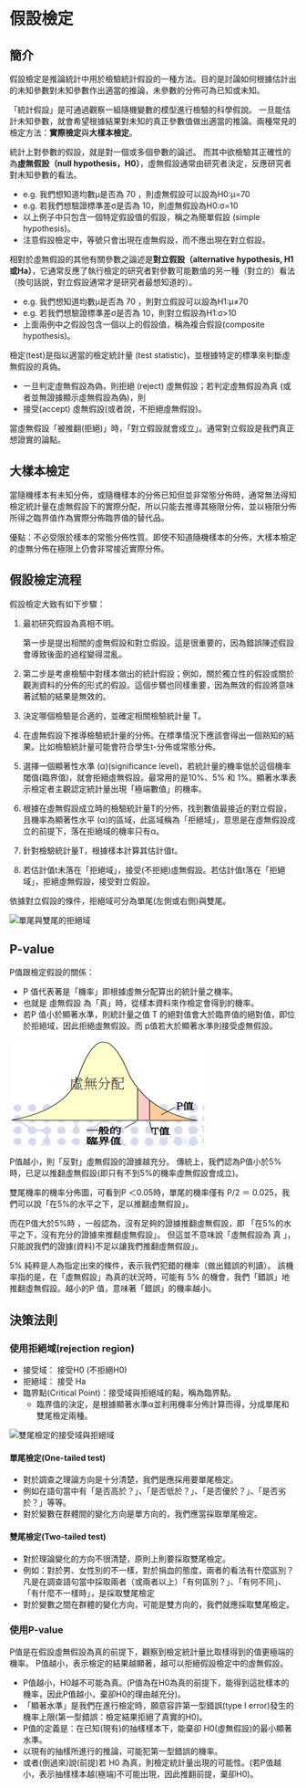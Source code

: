 # 假設檢定

## 簡介

假設檢定是推論統計中用於檢驗統計假設的一種方法。目的是討論如何根據估計出的未知參數對未知參數作出適當的推論，未參數的分佈可為已知或未知。

「統計假設」是可通過觀察一組隨機變數的模型進行檢驗的科學假說。 一旦能估計未知參數，就會希望根據結果對未知的真正參數值做出適當的推論。兩種常見的檢定方法：**實際檢定**與**大樣本檢定**。

統計上對參數的假設，就是對一個或多個參數的論述。 而其中欲檢驗其正確性的為**虛無假設（null hypothesis，H0）**，虛無假設通常由研究者決定，反應研究者對未知參數的看法。

* e.g. 我們想知道均數μ是否為 70 ，則虛無假設可以設為H0:μ=70
* e.g. 若我們想驗證標準差σ是否為 10，則虛無假設為H0:σ=10
* 以上例子中只包含一個特定假設值的假設，稱之為簡單假設 (simple hypothesis)。
* 注意假設檢定中，等號只會出現在虛無假設，而不應出現在對立假設。

相對於虛無假設的其他有關參數之論述是**對立假設（alternative hypothesis, H1或Ha）**，它通常反應了執行檢定的研究者對參數可能數值的另一種（對立的）看法（換句話說，對立假設通常才是研究者最想知道的）。

* e.g. 我們想知道均數μ是否為 70 ，則對立假設可以設為H1:μ≠70
* e.g. 若我們想驗證標準差σ是否為 10，則對立假設為H1:σ>10
* 上面兩例中之假設包含一個以上的假設值，稱為複合假設(composite hypothesis)。

檢定(test)是指以適當的檢定統計量 (test statistic)，並根據特定的標準來判斷虛無假設的真偽。

* 一旦判定虛無假設為偽，則拒絕 (reject) 虛無假設；若判定虛無假設為真 (或者並無證據顯示虛無假設為偽)，則
* 接受(accept) 虛無假設(或者說，不拒絕虛無假設)。

當虛無假設「被推翻(拒絕)」時，「對立假設就會成立」。通常對立假設是我們真正想證實的論點。

## 大樣本檢定

當隨機樣本有未知分佈，或隨機樣本的分佈已知但並非常態分佈時，通常無法得知檢定統計量在虛無假設下的實際分配，所以只能去推導其極限分佈，並以極限分佈所得之臨界值作為實際分佈臨界值的替代品。

優點：不必受限於樣本的常態分佈性質。即使不知道隨機樣本的分佈，大樣本檢定的虛無分佈在極限上仍會非常接近實際分佈。

## 假設檢定流程

假設檢定大致有如下步驟：

1.  最初研究假設為真相不明。

    第一步是提出相關的虛無假設和對立假設。這是很重要的，因為錯誤陳述假設會導致後面的過程變得混亂。
2. 第二步是考慮檢驗中對樣本做出的統計假設；例如，關於獨立性的假設或關於觀測資料的分佈的形式的假設。這個步驟也同樣重要，因為無效的假設將意味著試驗的結果是無效的。
3. 決定哪個檢驗是合適的，並確定相關檢驗統計量 T。
4. 在虛無假設下推導檢驗統計量的分佈。在標準情況下應該會得出一個熟知的結果。比如檢驗統計量可能會符合學生t-分佈或常態分佈。
5. 選擇一個顯著性水準 (α)(significance level)，若統計量的機率低於這個機率閾值(臨界值)，就會拒絕虛無假設。最常用的是10%、5% 和 1%。顯著水準表示檢定者主觀認定統計量出現「極端數值」的機率。
6. 根據在虛無假設成立時的檢驗統計量T的分佈，找到數值最接近的對立假設，且機率為顯著性水平 (α)的區域，此區域稱為「拒絕域」，意思是在虛無假設成立的前提下，落在拒絕域的機率只有α。
7. 針對檢驗統計量T，根據樣本計算其估計值t。
8. 若估計值t未落在「拒絕域」，接受(不拒絕)虛無假設。若估計值t落在「拒絕域」，拒絕虛無假設，接受對立假設。

依據對立假設的條件，拒絕域可分為單尾(左側或右側)與雙尾。

![單尾與雙尾的拒絕域](../.gitbook/assets/hypothesis\_regect\_region.jpg)

## P-value

P值跟檢定假設的關係：

* P 值代表著是「機率」即根據虛無分配算出的統計量之機率。
* 也就是  虛無假設  為「真」時，從樣本資料來作檢定會得到的機率。
* 若P 值小於顯著水準，則統計量之值 T 的絕對值會大於臨界值的絕對值，即位於拒絕域，因此拒絕虛無假設。而 p值若大於顯著水準則接受虛無假設。

![虛無分佈與P值](../.gitbook/assets/p-value-min.png)

P值越小，則「反對」虛無假設的證據越充分。 傳統上，我們認為P值小於5%時，已足以推翻虛無假設(即只有不到5%的機率虛無假設會成立)。

雙尾機率的機率分佈圖，可看到P ＜0.05時，單尾的機率僅有 P/2 ＝ 0.025，我們可以說「在5%的水平之下，足以推翻虛無假設」。

而在P值大於5%時 ，一般認為，沒有足夠的證據推翻虛無假設，即 「在5%的水平之下，沒有充分的證據來推翻虛無假設」。 但這並不意味說「虛無假設為 真 」，只能說我們的證據(資料)不足以讓我們推翻虛無假設」。

5% 純粹是人為指定出來的條件，表示我們犯錯的機率（做出錯誤的判讀）。 該機率指的是，在「虛無假設」為真的狀況時，可能有 5% 的機會，我們「錯誤」地 推翻虛無假設。越小的P 值，意味著「錯誤」的機率越小。

## 決策法則

### 使用拒絕域(rejection region)

* 接受域： 接受H0  (不拒絕H0)&#x20;
* 拒絕域： 接受 Ha
* 臨界點(Critical Point)：接受域與拒絕域的點，稱為臨界點。
  * 臨界值的決定，是根據顯著水準α並利用機率分佈計算而得，分成單尾和雙尾檢定兩種。

![雙尾檢定的接受域與拒絕域](../.gitbook/assets/reject\_region-min.png)

#### 單尾檢定(One-tailed test)

* 對於調查之理論方向是十分清楚，我們是應採用要單尾檢定。
* 例如在語句當中有「是否高於？」、「是否低於？」、「是否優於？」、「是否劣於？」等等。
* 對於變數在群體間的變化方向是單方向的，我們應當採取單尾檢定。

#### 雙尾檢定(Two-tailed test)

* 對於理論變化的方向不很清楚，原則上則要採取雙尾檢定。
* 例如：對於男、女性別的不一樣，對於捐血的態度，兩者的看法有什麼區別？凡是在調查語句當中採取兩者（或兩者以上）「有何區別？」、「有何不同」、「有什麼不一樣時」，是採取雙尾檢定&#x20;
* 對於變數之間在群體的變化方向，可能是雙方向的，我們就應採取雙尾檢定。

### 使用P-value

P值是在假設虛無假設為真的前提下，觀察到檢定統計量比取樣得到的值更極端的機率。 P值越小，表示檢定的結果越顯著，越可以拒絕假設檢定中的虛無假設。

* P值越小，H0越不可能為真。(P值為在H0為真的前提下，能得到這批樣本的機率，因此P值越小，棄卻H0的理由越充分)。
* 「顯著水準」是我們在進行檢定時，願意容許第一型錯誤(type I  error)發生的機率上限(第一型錯誤：檢定結果拒絕了真實的H0)。
* P值的定義是：在已知(現有)的抽樣樣本下，能棄卻 H0(虛無假設)的最小顯著水準。
* 以現有的抽樣所進行的推論，可能犯第一型錯誤的機率。
* 或者(倒過來)說(前提)若 H0 為真，則檢定統計量出現的可能性。(若P值越小，表示抽樣樣本越(極端)不可能出現，因此推翻前提，棄卻H0)。
